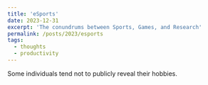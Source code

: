 ```yaml
---
title: 'eSports'
date: 2023-12-31
excerpt: 'The conundrums between Sports, Games, and Research'
permalink: /posts/2023/esports
tags:
  - thoughts
  - productivity
---
```


Some individuals tend not to publicly reveal their hobbies.